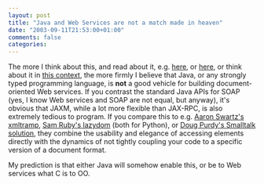 ```yaml
---
layout: post
title: "Java and Web Services are not a match made in heaven"
date: "2003-09-11T21:53:00+01:00"
comments: false
categories: 
---
```


<p>The more I think about this, and read about it, e.g. <a href="http://www.sauria.com/blog/2003/09/07#566" title="Ted Leung on the air">here</a>, or <a href="http://www.dehora.net/journal/archives/000300.html">here</a>, or think about it in <a href="/blog/st/archives/000277.html">this context</a>, the more firmly I believe that Java, or any strongly typed programming language, is <strong>not</strong> a good vehicle for building document-oriented Web services. If you contrast the standard Java APIs for SOAP (yes, I know Web services and SOAP are not equal, but anyway), it's obvious that JAXM, while a lot more flexible than JAX-RPC, is also extremely tedious to program. If you compare this to e.g. <a href="http://www.aaronsw.com/2002/xmltramp/">Aaron Swartz's xmltramp</a>, <a href="http://www.intertwingly.net/blog/1580.html">Sam Ruby's lazydom</a> (both for Python), or <a href="http://www.douglasp.com/2003/05/12.html">Doug Purdy's Smalltalk solution</a>, they combine the usability and elegance of accessing elements directly with the dynamics of not tightly coupling your code to a specific version of a document format.</p>
<p>My prediction is that either Java will somehow enable this, or be to Web services what C is to OO.</p>

